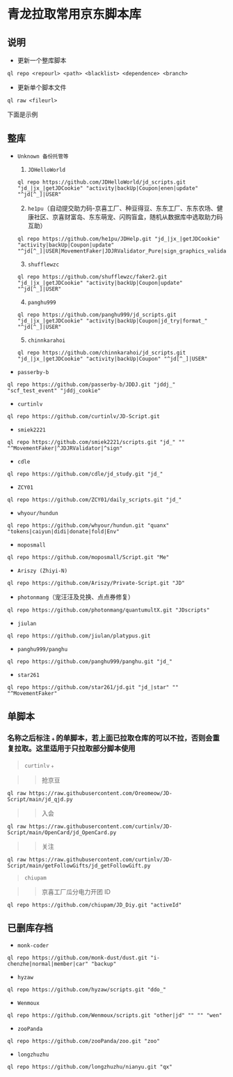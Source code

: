 # 青龙拉取常用京东脚本库
## 说明
- 更新一个整库脚本
```
ql repo <repourl> <path> <blacklist> <dependence> <branch>
```
- 更新单个脚本文件
```
ql raw <fileurl>
```
下面是示例

## 整库
- `Unknown 备份托管等`
  
  1. `JDHelloWorld`
  ```
  ql repo https://github.com/JDHelloWorld/jd_scripts.git "jd_|jx_|getJDCookie" "activity|backUp|Coupon|enen|update" "^jd[^_]|USER"
  ```
  2. `he1pu`（自动提交助力码-京喜工厂、种豆得豆、东东工厂、东东农场、健康社区、京喜财富岛、东东萌宠、闪购盲盒，随机从数据库中选取助力码互助）
  ```
  ql repo https://github.com/he1pu/JDHelp.git "jd_|jx_|getJDCookie" "activity|backUp|Coupon|update" "^jd[^_]|USER|MovementFaker|JDJRValidator_Pure|sign_graphics_validate|ZooFaker_Necklace"
  ```
  3. `shufflewzc`
  ```
  ql repo https://github.com/shufflewzc/faker2.git "jd_|jx_|getJDCookie" "activity|backUp|Coupon|update" "^jd[^_]|USER"
  ```
  4. `panghu999`
  ```
  ql repo https://github.com/panghu999/jd_scripts.git "jd_|jx_|getJDCookie" "activity|backUp|Coupon|jd_try|format_" "^jd[^_]|USER"
  ```
  5. `chinnkarahoi`
  ```
  ql repo https://github.com/chinnkarahoi/jd_scripts.git "jd_|jx_|getJDCookie" "activity|backUp|Coupon" "^jd[^_]|USER"
  ```

- `passerby-b`
```
ql repo https://github.com/passerby-b/JDDJ.git "jddj_" "scf_test_event" "jddj_cookie"
```
- `curtinlv`
```
ql repo https://github.com/curtinlv/JD-Script.git
```
- `smiek2221`
```
ql repo https://github.com/smiek2221/scripts.git "jd_" "" "^MovementFaker|^JDJRValidator|^sign"
```
- `cdle`
```
ql repo https://github.com/cdle/jd_study.git "jd_"
```
- `ZCY01`
```
ql repo https://github.com/ZCY01/daily_scripts.git "jd_"
```
- `whyour/hundun`
```
ql repo https://github.com/whyour/hundun.git "quanx" "tokens|caiyun|didi|donate|fold|Env"
```
- `moposmall`
```
ql repo https://github.com/moposmall/Script.git "Me"
```
- `Ariszy (Zhiyi-N)`
```
ql repo https://github.com/Ariszy/Private-Script.git "JD"
```
- `photonmang`（宠汪汪及兑换、点点券修复）
```
ql repo https://github.com/photonmang/quantumultX.git "JDscripts"
```
- `jiulan`
```
ql repo https://github.com/jiulan/platypus.git
```
- `panghu999/panghu`
```
ql repo https://github.com/panghu999/panghu.git "jd_"
```
- `star261`
```
ql repo https://github.com/star261/jd.git "jd_|star" "" "^MovementFaker"
```

## 单脚本
### 名称之后标注`﹢`的单脚本，若上面已拉取仓库的可以不拉，否则会重复拉取。这里适用于只拉取部分脚本使用
> `curtinlv`﹢

>> 抢京豆
```
ql raw https://raw.githubusercontent.com/Oreomeow/JD-Script/main/jd_qjd.py
```
>> 入会
```
ql raw https://raw.githubusercontent.com/curtinlv/JD-Script/main/OpenCard/jd_OpenCard.py
```
>> 关注
```
ql raw https://raw.githubusercontent.com/curtinlv/JD-Script/main/getFollowGifts/jd_getFollowGift.py
```

> `chiupam`

>> 京喜工厂瓜分电力开团 ID 
```
ql repo https://github.com/chiupam/JD_Diy.git "activeId"
```

## 已删库存档
- `monk-coder`
```
ql repo https://github.com/monk-dust/dust.git "i-chenzhe|normal|member|car" "backup"
```
- `hyzaw`
```
ql repo https://github.com/hyzaw/scripts.git "ddo_"
```
- `Wenmoux`
```
ql repo https://github.com/Wenmoux/scripts.git "other|jd" "" "" "wen"
```
- `zooPanda`
```
ql repo https://github.com/zooPanda/zoo.git "zoo"
```
- `longzhuzhu`
```
ql repo https://github.com/longzhuzhu/nianyu.git "qx"
```